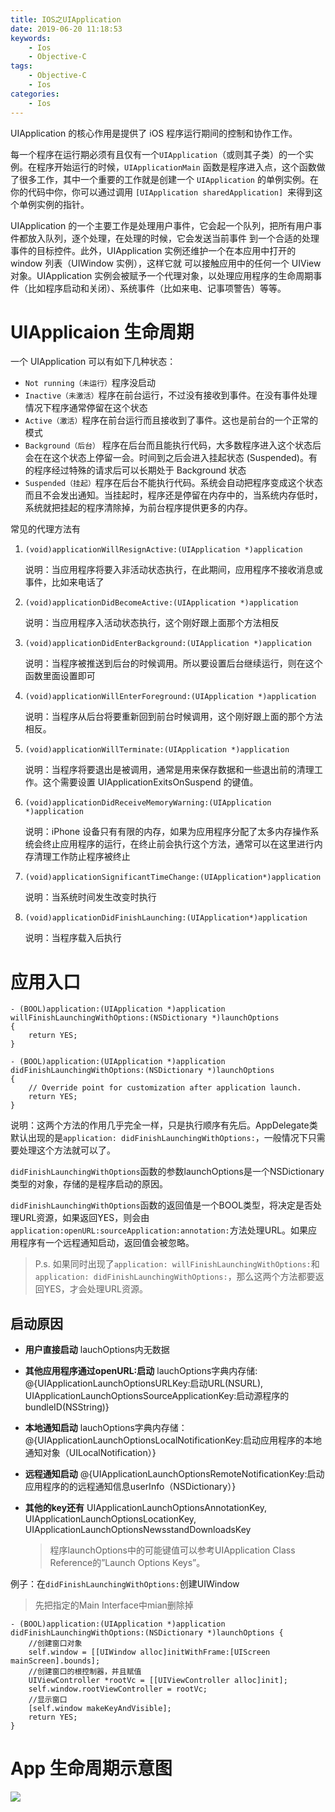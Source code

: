 ```yaml
---
title: IOS之UIApplication
date: 2019-06-20 11:18:53
keywords:
    - Ios
    - Objective-C
tags:
    - Objective-C
    - Ios
categories:
    - Ios
---
```


UIApplication 的核心作用是提供了 iOS 程序运行期间的控制和协作工作。

每一个程序在运行期必须有且仅有一个`UIApplication`（或则其子类）的一个实例。在程序开始运行的时候，`UIApplicationMain` 函数是程序进入点，这个函数做了很多工作，其中一个重要的工作就是创建一个 `UIApplication` 的单例实例。在你的代码中你，你可以通过调用 `[UIApplication sharedApplication] `来得到这个单例实例的指针。

<!-- more -->

UIApplication 的一个主要工作是处理用户事件，它会起一个队列，把所有用户事件都放入队列，逐个处理，在处理的时候，它会发送当前事件 到一个合适的处理事件的目标控件。此外，UIApplication 实例还维护一个在本应用中打开的 window 列表（UIWindow 实例），这样它就 可以接触应用中的任何一个 UIView 对象。UIApplication 实例会被赋予一个代理对象，以处理应用程序的生命周期事件（比如程序启动和关闭）、系统事件（比如来电、记事项警告）等等。

# UIApplicaion 生命周期

一个 UIApplication 可以有如下几种状态：

- `Not running（未运行）`程序没启动
- `Inactive（未激活）`程序在前台运行，不过没有接收到事件。在没有事件处理情况下程序通常停留在这个状态
- `Active（激活）`程序在前台运行而且接收到了事件。这也是前台的一个正常的模式
- `Background（后台）` 程序在后台而且能执行代码，大多数程序进入这个状态后会在在这个状态上停留一会。时间到之后会进入挂起状态 (Suspended)。有的程序经过特殊的请求后可以长期处于 Background 状态
- `Suspended（挂起）`程序在后台不能执行代码。系统会自动把程序变成这个状态而且不会发出通知。当挂起时，程序还是停留在内存中的，当系统内存低时，系统就把挂起的程序清除掉，为前台程序提供更多的内存。

常见的代理方法有

1. `(void)applicationWillResignActive:(UIApplication *)application`

   说明：当应用程序将要入非活动状态执行，在此期间，应用程序不接收消息或事件，比如来电话了

2. `(void)applicationDidBecomeActive:(UIApplication *)application`

   说明：当应用程序入活动状态执行，这个刚好跟上面那个方法相反

3. `(void)applicationDidEnterBackground:(UIApplication *)application`

   说明：当程序被推送到后台的时候调用。所以要设置后台继续运行，则在这个函数里面设置即可

4. `(void)applicationWillEnterForeground:(UIApplication *)application`

   说明：当程序从后台将要重新回到前台时候调用，这个刚好跟上面的那个方法相反。

5. `(void)applicationWillTerminate:(UIApplication *)application`

   说明：当程序将要退出是被调用，通常是用来保存数据和一些退出前的清理工作。这个需要设置 UIApplicationExitsOnSuspend 的键值。

6. `(void)applicationDidReceiveMemoryWarning:(UIApplication *)application`

   说明：iPhone 设备只有有限的内存，如果为应用程序分配了太多内存操作系统会终止应用程序的运行，在终止前会执行这个方法，通常可以在这里进行内存清理工作防止程序被终止

7. `(void)applicationSignificantTimeChange:(UIApplication*)application`

   说明：当系统时间发生改变时执行

8. `(void)applicationDidFinishLaunching:(UIApplication*)application`

   说明：当程序载入后执行

# 应用入口

``` objc
- (BOOL)application:(UIApplication *)application willFinishLaunchingWithOptions:(NSDictionary *)launchOptions
{
    return YES;
}

- (BOOL)application:(UIApplication *)application didFinishLaunchingWithOptions:(NSDictionary *)launchOptions
{
    // Override point for customization after application launch.
    return YES;
}
```

说明：这两个方法的作用几乎完全一样，只是执行顺序有先后。AppDelegate类默认出现的是`application: didFinishLaunchingWithOptions:`，一般情况下只需要处理这个方法就可以了。

`didFinishLaunchingWithOptions`函数的参数launchOptions是一个NSDictionary类型的对象，存储的是程序启动的原因。

`didFinishLaunchingWithOptions`函数的返回值是一个BOOL类型，将决定是否处理URL资源，如果返回YES，则会由`application:openURL:sourceApplication:annotation:`方法处理URL。如果应用程序有一个远程通知启动，返回值会被忽略。

> P.s. 如果同时出现了`application: willFinishLaunchingWithOptions:`和`application: didFinishLaunchingWithOptions:`，那么这两个方法都要返回YES，才会处理URL资源。

## 启动原因

-  **用户直接启动**
   lauchOptions内无数据

-  **其他应用程序通过openURL:启动**
   lauchOptions字典内存储:
   @{UIApplicationLaunchOptionsURLKey:启动URL(NSURL),
   UIApplicationLaunchOptionsSourceApplicationKey:启动源程序的bundleID(NSString)}

-  **本地通知启动**
   lauchOptions字典内存储：
   @{UIApplicationLaunchOptionsLocalNotificationKey:启动应用程序的本地通知对象（UILocalNotification）}

- **远程通知启动**
   @{UIApplicationLaunchOptionsRemoteNotificationKey:启动应用程序的的远程通知信息userInfo（NSDictionary）}

- **其他的key还有**
   UIApplicationLaunchOptionsAnnotationKey,
   UIApplicationLaunchOptionsLocationKey,
   UIApplicationLaunchOptionsNewsstandDownloadsKey

  > 程序launchOptions中的可能键值可以参考UIApplication Class Reference的”Launch Options Keys”。

例子：在`didFinishLaunchingWithOptions:`创建UIWindow

> 先把指定的Main Interface中mian删除掉

``` objc
- (BOOL)application:(UIApplication *)application didFinishLaunchingWithOptions:(NSDictionary *)launchOptions {
    //创建窗口对象
    self.window = [[UIWindow alloc]initWithFrame:[UIScreen mainScreen].bounds];
    //创建窗口的根控制器，并且赋值
    UIViewController *rootVc = [[UIViewController alloc]init];
    self.window.rootViewController = rootVc;
    //显示窗口
    [self.window makeKeyAndVisible];
    return YES;
}
```

# App 生命周期示意图

![](lifecycle.jpg)

